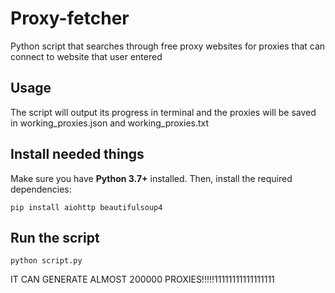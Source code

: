 # Proxy-fetcher
Python script that searches through free proxy websites for proxies that can connect to website that user entered

## Usage
The script will output its progress in terminal and the proxies will be saved in working_proxies.json and working_proxies.txt

## Install needed things
Make sure you have **Python 3.7+** installed. Then, install the required dependencies:
```
pip install aiohttp beautifulsoup4
```
## Run the script
```
python script.py
```
IT CAN GENERATE ALMOST 200000 PROXIES!!!!!11111111111111111
